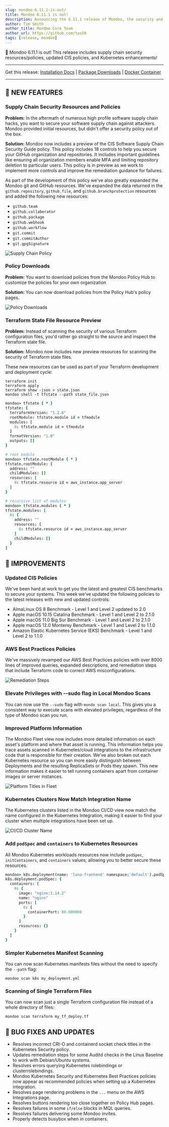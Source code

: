 ```yaml
---
slug: mondoo-6.11.1-is-out/
title: Mondoo 6.11.1 is out!
description: Announcing the 6.11.1 release of Mondoo, the security and compliance platform that prioritizes risks that matter most in your infrastructure.
author: Tim Smith
author_title: Mondoo Core Team
author_url: https://github.com/tas50
tags: [release, mondoo]
---
```


🥳 Mondoo 6.11.1 is out! This release includes supply chain security resources/policies, updated CIS policies, and Kubernetes enhancements!

---

Get this release: [Installation Docs](/cnspec/) | [Package Downloads](https://releases.mondoo.com/mondoo/) | [Docker Container](https://hub.docker.com/r/mondoo/client)

---

## 🎉 NEW FEATURES

### Supply Chain Security Resources and Policies

**Problem:** In the aftermath of numerous high profile software supply chain hacks, you want to secure your software supply chain against attackers. Mondoo provided initial resources, but didn't offer a security policy out of the box.

**Solution:** Mondoo now includes a preview of the CIS Software Supply Chain Security Guide policy. This policy includes 18 controls to help you secure your GitHub organization and repositories. It includes important guidelines like ensuring all organization members enable MFA and limiting repository deletion to particular users. This policy is in preview as we work to implement more controls and improve the remediation guidance for failures.

As part of the development of this policy we've also greatly expanded the Mondoo git and GitHub resources. We've expanded the data returned in the `github.repository`, `github.file`, and `github.branchprotection` resources and added the following new resources:

- `github.team`
- `github.collaborator`
- `github.package`
- `github.webhook`
- `github.workflow`
- `git.commit`
- `git.commitAuthor`
- `git.gpgSignature`

![Supply Chain Policy](/img/releases/2022-08-17-mondoo-6.11.1-is-out/supplychain.png)

### Policy Downloads

**Problem:** You want to download policies from the Mondoo Policy Hub to customize the policies for your own organization

**Solution:** You can now download policies from the Policy Hub's policy pages.

![Policy Downloads](/img/releases/2022-08-17-mondoo-6.11.1-is-out/download.png)

### Terraform State File Resource Preview

**Problem:** Instead of scanning the security of various Terraform configuration files, you'd rather go straight to the source and inspect the Terraform state file.

**Solution:** Mondoo now includes new preview resources for scanning the security of Terraform state files.

These new resources can be used as part of your Terraform development and deployment cycle:

```shell
terraform init
terraform apply
terraform show -json > state.json
mondoo shell -t tfstate --path state_file.json
```

```coffee
mondoo> tfstate { * }
tfstate: {
  terraformVersion: "1.2.6"
  rootModule: tfstate.module id = tfmodule
  modules: [
    0: tfstate.module id = tfmodule
  ]
  formatVersion: "1.0"
  outputs: []
}

# root module
mondoo> tfstate.rootModule { * }
tfstate.rootModule: {
  address: ""
  childModules: []
  resources: [
    0: tfstate.resource id = aws_instance.app_server
  ]
}

# recursive list of modules
mondoo> tfstate.modules { * }
tfstate.modules: [
  0: {
    address: ""
    resources: [
      0: tfstate.resource id = aws_instance.app_server
    ]
    childModules: []
  }
]
```

## 🧹 IMPROVEMENTS

### Updated CIS Policies

We've been hard at work to get you the latest and greatest CIS benchmarks to secure your systems. This week we've updated the following policies to the latest releases with new and updated controls:

- AlmaLinux OS 8 Benchmark - Level 1 and Level 2 updated to 2.0
- Apple macOS 10.15 Catalina Benchmark - Level 1 and Level 2 to 2.1.0
- Apple macOS 11.0 Big Sur Benchmark - Level 1 and Level 2 to 2.1.0
- Apple macOS 12.0 Monterey Benchmark - Level 1 and Level 2 to 1.1.0
- Amazon Elastic Kubernetes Service (EKS) Benchmark - Level 1 and Level 2 to 1.1.0

### AWS Best Practices Policies

We've massively revamped our AWS Best Practices policies with over 8000 lines of improved queries, expanded descriptions, and remediation steps that include Terraform code to correct AWS misconfigurations.

![Remediation Steps](/img/releases/2022-08-17-mondoo-6.11.1-is-out/aws_best_practices.png)

### Elevate Privileges with --sudo flag in Local Mondoo Scans

You can now use the `--sudo` flag with `mondo scan local`. This gives you a consistent way to execute scans with elevated privileges, regardless of the type of Mondoo scan you run.

### Improved Platform Information

The Mondoo Fleet view now includes more detailed information on each asset's platform and where that asset is running. This information helps you trace assets scanned in Kubernetes/cloud integrations to the infrastructure code that is responsible for their creation. We've also broken out each Kubernetes resource so you can more easily distinguish between Deployments and the resulting ReplicaSets or Pods they spawn. This new information makes it easier to tell running containers apart from container images or server instances.

![Platform Titles in Fleet](/img/releases/2022-08-17-mondoo-6.11.1-is-out/platform_titles.png)

### Kubernetes Clusters Now Match Integration Name

The Kubernetes clusters listed in the Mondoo CI/CD view now match the name configured in the Kubernetes Integration, making it easier to find your cluster when multiple integrations have been set up.

![CI/CD Cluster Name](/img/releases/2022-08-17-mondoo-6.11.1-is-out/cluster_name.png)

### Add `podSpec` and `containers` to Kubernetes Resources

All Mondoo Kubernetes workloads resources now include `podSpec`, `initContainers`, and `containers` values, allowing you to better secure these resources.

```coffee
mondoo> k8s.deployment(name: 'luna-frontend' namespace:'default').podSpec{}
k8s.deployment.podSpec: {
  containers: [
    0: {
      image: "nginx:1.14.2"
      name: "nginx"
      ports: [
        0: {
          containerPort: 80.000000
        }
      ]
      resources: {}
    }
  ]
}
```

### Simpler Kubernetes Manifest Scanning

You can now scan Kubernetes manifests files without the need to specify the `--path` flag:

```shell
mondoo scan k8s my_deployment.yml
```

### Scanning of Single Terraform Files

You can now scan just a single Terraform configuration file instead of a whole directory of files:

```shell
mondoo scan terraform my_tf_deploy.tf
```

## 🐛 BUG FIXES AND UPDATES

- Resolves incorrect CRI-O and containerd socket check titles in the Kubernetes Security policy.
- Updates remediation steps for some Auditd checks in the Linux Baseline to work with Debian/Ubuntu systems.
- Resolves errors querying Kubernetes rolebindings or clusterrolebindings.
- Mondoo Kubernetes Security and Kubernetes Best Practices policies now appear as recommended policies when setting up a Kubernetes integration.
- Resolves page rendering problems in the `...` menu on the AWS Integrations page.
- Resolves buttons rendering too close together on Policy Hub pages.
- Resolves failures in some `if/else` blocks in MQL queries.
- Resolves failures delivering some Mondoo invites.
- Properly detects busybox when in containers.
